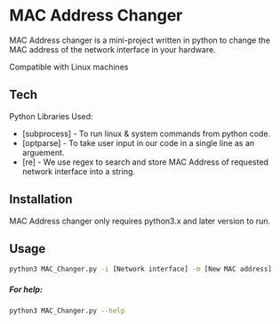 # MAC Address Changer
MAC Address changer is a mini-project written in python to change the MAC address of the network interface in your hardware. 

Compatible with Linux machines

## Tech
Python Libraries Used:

- [subprocess] - To run linux & system commands from python code.
- [optparse] - To take user input in our code in a single line as an arguement.
- [re] - We use regex to search and store MAC Address of requested network interface into a string.

## Installation
MAC Address changer only requires python3.x and later version to run.

## Usage

```sh
python3 MAC_Changer.py -i [Network interface] -m [New MAC address]
```

##### For help: 
```sh
python3 MAC_Changer.py --help
```
